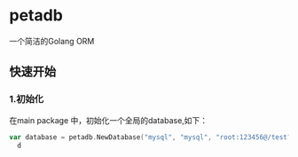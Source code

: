 # petadb
一个简洁的Golang ORM

##  快速开始

### 1.初始化
在main package 中，初始化一个全局的database,如下：
```go 
var database = petadb.NewDatabase("mysql", "mysql", "root:123456@/test?charset=utf8", false)
  d 
